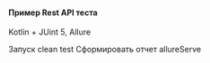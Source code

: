#### **Пример Rest API теста**

Kotlin + JUint 5, Allure

Запуск clean test
Сформировать отчет allureServe 